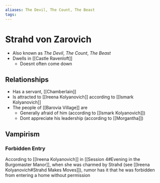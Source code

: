 ```yaml
---
aliases: The Devil, The Count, The Beast
tags: 
---
```


# Strahd von Zarovich

- Also known as *The Devil*, *The Count*, *The Beast*
- Dwells in [[Castle Ravenloft]]
	- Doesnt often come down

## Relationships

- Has a servant, [[Chamberlain]]
- Is attracted to [[Ireena Kolyanovich]] according to [[Ismark Kolyanovich]]
- The people of [[Barovia Village]] are 
	- Generally afraid of him (according to [[Ismark Kolyanovich]])
	- Dont appreciate his leadership (according to [[Morgantha]])

## Vampirism

### Forbidden Entry

According to [[Ireena Kolyanovich]] in [[Session 4#Evening in the Burgomaster Manor]], when she was charmed by Strahd (see [[Ireena Kolyanovich#Strahd Makes Moves]]), rumor has it that he was forbidden from entering a home without permission